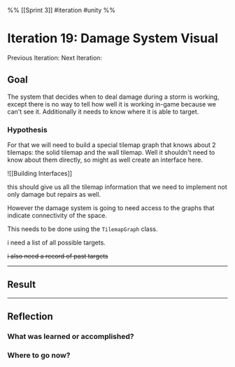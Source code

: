 %%
[[Sprint 3]] #iteration #unity
%%
# Iteration 19: Damage System Visual
Previous Iteration: 
Next Iteration: 


## Goal

The system that decides when to deal damage during a storm is working, except there is no way to tell how well it is working in-game because we can't see it.  Additionally it needs to know where it is able to target.  


### Hypothesis
For that we will need to build a special tilemap graph that knows about 2 tilemaps: the solid tilemap and the wall tilemap.  Well it shouldn't need to know about them directly, so might as well create an interface here.

![[Building Interfaces]]


this should give us all the tilemap information that we need to implement not only damage but repairs as well.

However the damage system is going to need access to the graphs that indicate connectivity of the space.

This needs to be done using the `TilemapGraph` class.

i need a list of all possible targets.

~~i also need a record of past targets~~


----
## Result





----
## Reflection



### What was learned or accomplished?


### Where to go now?

